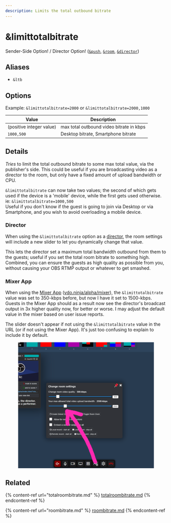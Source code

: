 ```yaml
---
description: Limits the total outbound bitrate
---
```


# \&limittotalbitrate

Sender-Side Option! / Director Option! ([`&push`](../../source-settings/push.md), [`&room`](../../general-settings/room.md), [`&director`](../../viewers-settings/director.md))

## Aliases

* `&ltb`

## Options

Example: `&limittotalbitrate=2000` or `&limittotalbitrate=2000,1000`

| Value                    | Description                              |
| ------------------------ | ---------------------------------------- |
| (positive integer value) | max total outbound video bitrate in kbps |
| `1000,500`               | Desktop bitrate, Smartphone bitrate      |

## Details

_Tries_ to limit the total outbound bitrate to some max total value, via the publisher's side. This could be useful if you are broadcasting video as a director to the room, but only have a fixed amount of upload bandwidth or CPU.

`&limittotalbitrate` can now take two values; the second of which gets used if the device is a 'mobile' device, while the first gets used otherwise. ie: `&limittotalbitrate=1000,500`\
Useful if you don't know if the guest is going to join via Desktop or via Smartphone, and you wish to avoid overloading a mobile device.

### Director

When using the `&limittotalbitrate` option as a [director](../../viewers-settings/director.md), the room settings will include a new slider to let you dynamically change that value.

This lets the director set a maximum total bandwidth outbound from them to the guests; useful if you set the total room bitrate to something high. Combined, you can ensure the guests as high quality as possible from you, without causing your OBS RTMP output or whatever to get smashed.

### Mixer App

When using the [Mixer App](../../steves-helper-apps/mixer-app.md) ([vdo.ninja/alpha/mixer](https://vdo.ninja/alpha/mixer)), the `&limittotalbitrate` value was set to 350-kbps before, but now I have it set to 1500-kbps. Guests in the Mixer App should as a result now see the director's broadcast output in 3x higher quality now, for better or worse. I may adjust the default value in the mixer based on user issue reports.

The slider doesn't appear if not using the `&limittotalbitrate` value in the URL (or if not using the Mixer App). It's just too confusing to explain to include it by default.

<figure><img src="../../.gitbook/assets/image (1) (1) (1) (1) (1) (1) (1) (1) (1) (1).png" alt=""><figcaption></figcaption></figure>

## Related

{% content-ref url="totalroombitrate.md" %}
[totalroombitrate.md](totalroombitrate.md)
{% endcontent-ref %}

{% content-ref url="roombitrate.md" %}
[roombitrate.md](roombitrate.md)
{% endcontent-ref %}
